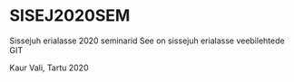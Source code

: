 # SISEJ2020SEM
Sissejuh erialasse 2020 seminarid
See on sissejuh erialasse veebilehtede GIT

Kaur Vali, Tartu 2020
